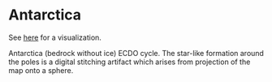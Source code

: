# Antarctica

See [here](https://github.com/sovrynn/ecdo/tree/master/6-LITERATURE/nobulart/ecdo-visualizations) for a visualization.

Antarctica (bedrock without ice) ECDO cycle. The star-like formation around the poles is a digital stitching artifact which arises from projection of the map onto a sphere.
